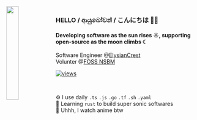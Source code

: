 <img src="https://github.com/WasathTheekshana/WasathTheekshana/assets/91784445/637bf2a6-810c-477f-b6f6-5583ee8fad58" align="left" width="25%"/>

### HELLO / ආයුබෝවන් / こんにちは  👋🏻

#### Developing software as the sun rises ☼, supporting open-source as the moon climbs ☾

Software Engineer @[ElysianCrest](https://www.elysiancrest.com)<br>
Volunter @[FOSS NSBM](https://fossnsbm.org)<br>

[![views](https://komarev.com/ghpvc/?username=WasathTheekshana&style=flat&color=313131&label=views&abbreviated=true)](https://github.com/WasathTheekshana)

<br/>

 

⚙️ I use daily  `.ts` `.js` `.go` `.tf` `.sh` `.yaml`  
🦀 Learning `rust` to build super sonic softwares  
💅 Uhhh, I watch anime btw
